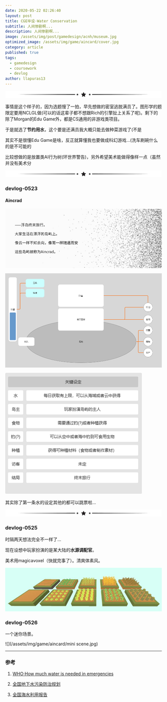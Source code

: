 ```yaml
---
date: 2020-05-22 02:26:40
layout: post
title: CGE毕设·Water Conservation
subtitle: 人间惨剧啊...
description: 人间惨剧啊...
image: /assets/img/post/gamedesign/acnh/museum.jpg
optimized_image: /assets/img/game/aincard/cover.jpg
category: article
published: true
tags:
  - gamedesign
  - coursework
  - devlog
author: llapuras13
---
```


![](/assets/img/line.png)

事情是这个样子的，因为选题慢了一拍，早先想做的密室逃脱满员了。图形学的题限定要用NCLGL做(可以的话这辈子都不想跟Rich的引擎扯上关系了呢)。剩下的除了Morgan的Edu Game外，都是CS通用的非游戏类项目。

于是就选了**节约用水**，这个要是还满员我大概只能去做种菜游戏了(不是

其实不是很懂Edu Game是啥，反正就算懂我也要做成科幻游戏...(洗车刷碗什么的是不可能的

比较想做的是放置类AI行为树(环世界警告)，另外希望美术能做得像样一点（虽然并没有美术分

![](/assets/img/line.png)

### devlog-0523



#### Aincrad 

![](/assets/img/game/aincard/txt002.png)

![](/assets/img/game/aincard/1.png)

![](/assets/img/game/aincard/2.png)

其实除了第一条水的设定其他的都可以跳票啦...

![](/assets/img/line.png)

### devlog-0525

时隔两天想法完全不一样了...

现在设想中玩家扮演的是某大陆的**水源调配官**。

美术用magicavoxel（快就完事了）。清爽体素风。

![](/assets/img/game/aincard/asset01.jpg)

### devlog-0526

一个迷你场景。

![](/assets/img/game/aincard/mini scene.jpg)


<hr>

### 参考

1. [WHO·How much water is needed in emergencies](https://www.who.int/water_sanitation_health/emergencies/WHO_TN_09_How_much_water_is_needed.pdf?ua=1)

2. [全国地下水污染防治规划](http://www.gov.cn/gongbao/content/2012/content_2121713.htm)

3. [全国海水利用报告](http://www.mnr.gov.cn/sj/sjfw/hy/gbgg/qghslybg/)